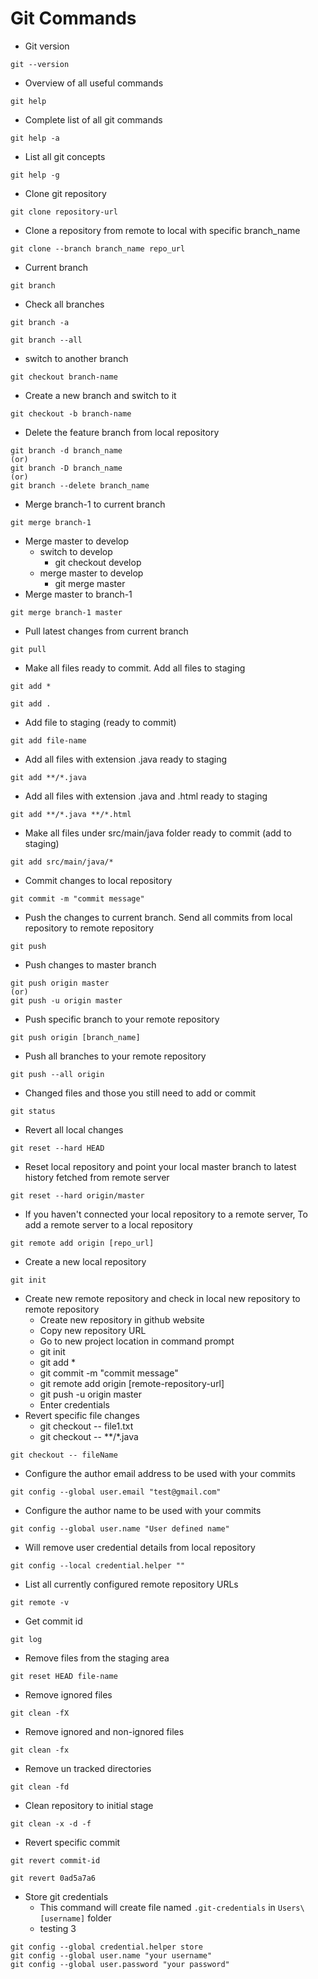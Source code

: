 # Git Commands

* Git version
```
git --version
```

* Overview of all useful commands
```
git help
```

* Complete list of all git commands
```
git help -a
```

* List all git concepts
```
git help -g
```

* Clone git repository
```
git clone repository-url
```

* Clone a repository from remote to local with specific branch_name
```
git clone --branch branch_name repo_url
```

* Current branch
```
git branch
```

* Check all branches
```
git branch -a

git branch --all
```

* switch to another branch
```
git checkout branch-name
```

* Create a new branch and switch to it
```
git checkout -b branch-name
```

* Delete the feature branch from local repository
```
git branch -d branch_name
(or)
git branch -D branch_name
(or)
git branch --delete branch_name
```

* Merge branch-1 to current branch
```
git merge branch-1
```
* Merge master to develop
	* switch to develop
		* git checkout develop
	* merge master to develop
		* git merge master
* Merge master to branch-1
```
git merge branch-1 master
```
* Pull latest changes from current branch
```
git pull
```

* Make all files ready to commit. Add all files to staging
```
git add *

git add .
```

* Add file to staging (ready to commit)
```
git add file-name
```

* Add all files with extension .java ready to staging
```
git add **/*.java
```

* Add all files with extension .java and .html ready to staging
```
git add **/*.java **/*.html
```
* Make all files under src/main/java folder ready to commit (add to staging)
```
git add src/main/java/*
```
* Commit changes to local repository
```
git commit -m "commit message"
```
* Push the changes to current branch. Send all commits from local repository to remote repository
```
git push
```
* Push changes to master branch
```
git push origin master
(or)
git push -u origin master
```
* Push specific branch to your remote repository
```
git push origin [branch_name]
```
* Push all branches to your remote repository
```
git push --all origin
```
* Changed files and those you still need to add or commit
```
git status
```
* Revert all local changes
```
git reset --hard HEAD
```
* Reset local repository and point your local master branch to latest history fetched from remote server
```
git reset --hard origin/master
```
* If you haven't connected your local repository to a remote server, To add a remote server to a local repository
```
git remote add origin [repo_url]
```
* Create a new local repository
```
git init
```
* Create new remote repository and check in local new repository to remote repository
	* Create new repository in github website
	* Copy new repository URL
	* Go to new project location in command prompt
	* git init
	* git add *
	* git commit -m "commit message"
	* git remote add origin [remote-repository-url]
	* git push -u origin master
	* Enter credentials
* Revert specific file changes
	* git checkout -- file1.txt
	* git checkout -- **/*.java
```
git checkout -- fileName
```
* Configure the author email address to be used with your commits
```
git config --global user.email "test@gmail.com"
```
* Configure the author name to be used with your commits
```
git config --global user.name "User defined name"
```
* Will remove user credential details from local repository
```
git config --local credential.helper ""
```
* List all currently configured remote repository URLs
```
git remote -v
```
* Get commit id
```
git log
```
* Remove files from the staging area
```
git reset HEAD file-name
```
* Remove ignored files
```
git clean -fX
```
* Remove ignored and non-ignored files
```
git clean -fx
```
* Remove un tracked directories
```
git clean -fd
```
* Clean repository to initial stage
```
git clean -x -d -f
```
* Revert specific commit
```
git revert commit-id

git revert 0ad5a7a6
```
* Store git credentials
	* This command will create file named `.git-credentials` in `Users\[username]` folder
	* testing 3
```
git config --global credential.helper store
git config --global user.name "your username"
git config --global user.password "your password"
```